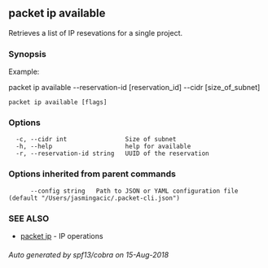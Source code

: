 ## packet ip available

Retrieves a list of IP resevations for a single project.

### Synopsis

Example:

packet ip available --reservation-id [reservation_id] --cidr [size_of_subnet]

  

```
packet ip available [flags]
```

### Options

```
  -c, --cidr int                Size of subnet
  -h, --help                    help for available
  -r, --reservation-id string   UUID of the reservation
```

### Options inherited from parent commands

```
      --config string   Path to JSON or YAML configuration file (default "/Users/jasmingacic/.packet-cli.json")
```

### SEE ALSO

* [packet ip](packet_ip.md)	 - IP operations

###### Auto generated by spf13/cobra on 15-Aug-2018
